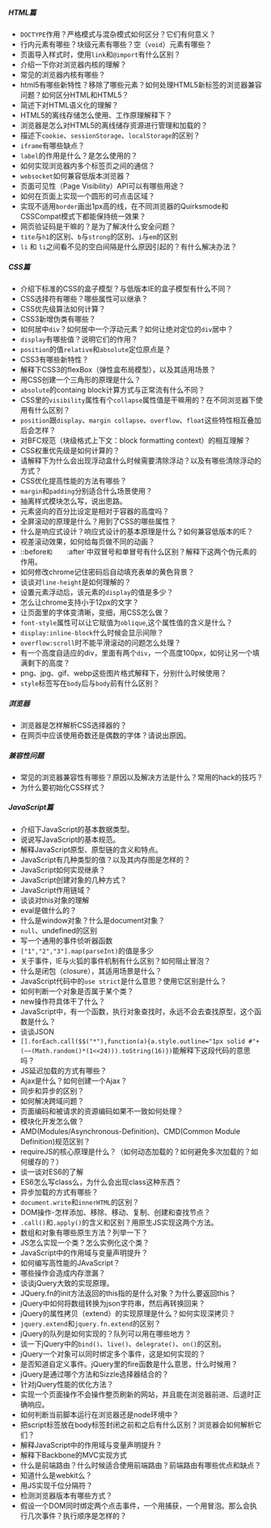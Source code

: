 ##### HTML篇

- `DOCTYPE`作用？严格模式与混杂模式如何区分？它们有何意义？
- 行内元素有哪些？块级元素有哪些？空（`void`）元素有哪些？
- 页面导入样式时，使用`link`和`@import`有什么区别？
- 介绍一下你对浏览器内核的理解？
- 常见的浏览器内核有哪些？
- html5有哪些新特性？移除了哪些元素？如何处理HTML5新标签的浏览器兼容问题？如何区分HTML和HTML5？
- 简述下对HTML语义化的理解？
- HTML5的离线存储怎么使用、工作原理解释下？
- 浏览器是怎么对HTML5的离线储存资源进行管理和加载的？
- 描述下`cookie`、`sessionStorage`、`localStorage`的区别？
- `iframe`有哪些缺点？
- `label`的作用是什么？是怎么使用的？
- 如何实现浏览器内多个标签页之间的通信？
- `websocket`如何兼容低版本浏览器？
- 页面可见性（Page Visibility）API可以有哪些用途？
- 如何在页面上实现一个圆形的可点击区域？
- 实现不适用`border`画出1px高的线，在不同浏览器的Quirksmode和CSSCompat模式下都能保持统一效果？
- 网页验证码是干嘛的？是为了解决什么安全问题？
- `tite`与`h1`的区别、`b`与`strong`的区别、`i`与`em`的区别
- `li` 和 `li`之间看不见的空白间隔是什么原因引起的？有什么解决办法？

##### CSS篇

- 介绍下标准的CSS的盒子模型？与低版本IE的盒子模型有什么不同？
- CSS选择符有哪些？哪些属性可以继承？
- CSS优先级算法如何计算？
- CSS3新增伪类有哪些？
- 如何居中`div`？如何居中一个浮动元素？如何让绝对定位的`div`居中？
- `display`有哪些值？说明它们的作用？
- `position`的值`relative`和`absolute`定位原点是？
- CSS3有哪些新特性？
- 解释下CSS3的flexBox（弹性盒布局模型），以及其适用场景？
- 用CSS创建一个三角形的原理是什么？
- `absolute`的containg block计算方式与正常流有什么不同？
- CSS里的`visibility`属性有个`collapse`属性值是干嘛用的？在不同浏览器下使用有什么区别？
- `position`跟`display`、`margin collapse`、`overflow`、`float`这些特性相互叠加后会怎样？
- 对BFC规范（块级格式上下文：block formatting context）的相互理解？
- CSS权重优先级是如何计算的？
- 请解释下为什么会出现浮动盒什么时候需要清除浮动？以及有哪些清除浮动的方式？
- CSS优化提高性能的方法有哪些？
- `margin`和`padding`分别适合什么场景使用？
- 抽离样式模块怎么写，说出思路。
- 元素竖向的百分比设定是相对于容器的高度吗？
- 全屏滚动的原理是什么？用到了CSS的哪些属性？
- 什么是响应式设计？响应式设计的基本原理是什么？如何兼容低版本的IE？
- 视差滚动效果，如何给每页做不同的动画？
- ::before`和	`:after`中双冒号和单冒号有什么区别？解释下这两个伪元素的作用。
- 如何修改chrome记住密码后自动填充表单的黄色背景？
- 谈谈对`line-height`是如何理解的？
- 设置元素浮动后，该元素的`display`的值是多少？
- 怎么让chrome支持小于12px的文字？
- 让页面里的字体变清晰，变细，用CSS怎么做？
- `font-style`属性可以让它赋值为`oblique`,这个属性值的含义是什么？
- `display:inline-block`什么时候会显示间隙？
- `overflow:scroll`时不能平滑滚动的问题怎么处理？
- 有一个高度自适应的div，里面有两个`div`，一个高度100px，如何让另一个填满剩下的高度？
- png、jpg、gif、webp这些图片格式解释下，分别什么时候使用？
- `style`标签写在`body`后与`body`前有什么区别？

##### 浏览器

- 浏览器是怎样解析CSS选择器的？
- 在网页中应该使用奇数还是偶数的字体？请说出原因。

##### 兼容性问题

- 常见的浏览器兼容性有哪些？原因以及解决方法是什么？常用的hack的技巧？
- 为什么要初始化CSS样式？

##### JavaScript篇

- 介绍下JavaScript的基本数据类型。
- 说说写JavaScript的基本规范。
- 解释JavaScript原型、原型链的含义和特点。
- JavaScript有几种类型的值？以及其内存图是怎样的？
- JavaScript如何实现继承？
- JavaScript创建对象的几种方式？
- JavaScript作用链域？
- 谈谈对this对象的理解
- eval是做什么的？
- 什么是window对象？什么是document对象？
- `null`、undefined的区别
- 写一个通用的事件侦听器函数
- `["1","2","3"].map(parseInt)`的值是多少
- 关于事件，IE与火狐的事件机制有什么区别？如何阻止冒泡？
- 什么是闭包（closure），其适用场景是什么？
- JavaScript代码中的`use strict`是什么意思？使用它区别是什么？
- 如何判断一个对象是否属于某个类？
- new操作符具体干了什么？
- JavaScript中，有一个函数，执行对象查找时，永远不会去查找原型，这个函数是什么？
- 谈谈JSON
- `[].forEach.call($$("*"),function(a){a.style.outline="1px solid #"+(~~(Math.random()*(1<<24))).toString(16)})`能解释下这段代码的意思吗？
- JS延迟加载的方式有哪些？
- Ajax是什么？如何创建一个Ajax？
- 同步和异步的区别？
- 如何解决跨域问题？
- 页面编码和被请求的资源编码如果不一致如何处理？
- 模块化开发怎么做？
- AMD(Modules/Asynchronous-Definition)、CMD(Common Module Definition)规范区别？
- requireJS的核心原理是什么？（如何动态加载的？如何避免多次加载的？如何缓存的？）
- 谈一谈对ES6的了解
- ES6怎么写class么，为什么会出现class这种东西？
- 异步加载的方式有哪些？
- `document.write`和`innerHTML`的区别？
- DOM操作-怎样添加、移除、移动、复制、创建和查找节点？
- `.call()`和`.apply()`的含义和区别？用原生JS实现这两个方法。
- 数组和对象有哪些原生方法？列举一下？
- JS怎么实现一个类？怎么实例化这个类？
- JavaScript中的作用域与变量声明提升？
- 如何编写高性能的JAvaScript？
- 哪些操作会造成内存泄漏？
- 谈谈jQuery大致的实现原理。
- JQuery.fn的init方法返回的this指的是什么对象？为什么要返回this？
- jQuery中如何将数组转换为json字符串，然后再转换回来？
- jQuery的属性拷贝（extend）的实现原理是什么？如何实现深拷贝？
- `jquery.extend`和`jquery.fn.extend`的区别？
- jQuery的队列是如何实现的？队列可以用在哪些地方？
- 谈一下jQuery中的`bind()`、`live()`、`delegrate()`、`on()`的区别。
- jQuery一个对象可以同时绑定多个事件，这是如何实现的？
- 是否知道自定义事件。jQuery里的fire函数是什么意思，什么时候用？
- jQuery是通过哪个方法和Sizzle选择器结合的？
- 针对jQuery性能的优化方法？
- 实现一个页面操作不会操作整页刷新的网站，并且能在浏览器前进、后退时正确响应。
- 如何判断当前脚本运行在浏览器还是node环境中？
- 把script标签放在body标签封闭之前和之后有什么区别？浏览器会如何解析它们？
- 解释JavaScript中的作用域与变量声明提升？
- 解释下Backbone的MVC实现方式
- 什么是前端路由？什么时候适合使用前端路由？前端路由有哪些优点和缺点？
- 知道什么是webkit么？
- 用JS实现千位分隔符？
- 检测浏览器版本有哪些方式？
- 假设一个DOM同时绑定两个点击事件，一个用捕获，一个用冒泡。那么会执行几次事件？执行顺序是怎样的？